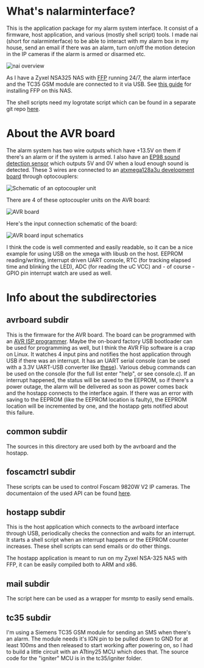 What's nalarminterface?
=======================

This is the application package for my alarm system interface. It consist of a firmware, host application, and various (mostly shell script) tools. I made nai (short for nalarminterface) to be able to interact with my alarm box in my house, send an email if there was an alarm, turn on/off the motion detecion in the IP cameras if the alarm is armed or disarmed etc.

![nai overview](https://raw.github.com/nonoo/nalarminterface/master/contrib/systemoverview.png)

As I have a Zyxel NSA325 NAS with [FFP](http://zyxel.nas-central.org/wiki/FFP_as_zypkg) running 24/7, the alarm interface and the TC35 GSM module are connected to it via USB. See [this guide](http://dp.nonoo.hu/installing-ffp-on-zyxel-nsa325/) for installing FFP on this NAS.

The shell scripts need my logrotate script which can be found in a separate git repo [here](https://github.com/nonoo/logrotate).

About the AVR board
===================

The alarm system has two wire outputs which have +13.5V on them if there's an alarm or if the system is armed. I also have an [EP98 sound detection sensor](http://www.ebay.com/sch/i.html?_odkw=ep98+sound&_osacat=0&_from=R40&_trksid=p2045573.m570.l1313.TR0.TRC0.Xep98+sound+detection+sensor&_nkw=ep98+sound+detection+sensor&_sacat=0) which outputs 5V and 0V when a loud enough sound is detected. These 3 wires are connected to an [atxmega128a3u development board](http://100mhz.com/avr-xmega-avr32/development-boards/avr-xmega128a3u-usb-development-mini-board-1089.html) through optocouplers:

![Schematic of an optocoupler unit](https://raw.github.com/nonoo/nalarminterface/master/contrib/optocoupler.png)

There are 4 of these optocoupler units on the AVR board:

![AVR board](https://raw.github.com/nonoo/nalarminterface/master/contrib/avrboard.jpg)

Here's the input connection schematic of the board:

![AVR board input schematics](https://raw.github.com/nonoo/nalarminterface/master/contrib/avrboardinputs.png)

I think the code is well commented and easily readable, so it can be a nice example for using USB on the xmega with libusb on the host. EEPROM reading/writing, interrupt driven UART console, RTC (for tracking elapsed time and blinking the LED), ADC (for reading the uC VCC) and - of course - GPIO pin interrupt watch are used as well.

Info about the subdirectories
=============================

avrboard subdir
---------------
This is the firmware for the AVR board. The board can be programmed with an [AVR ISP programmer](http://100mhz.com/avr-xmega-avr32/programmer-debugger-socket-adapter/avr-programmer-usb-avrisp-xpii-avrisp-mkii-mk2-compliant-supports-xmega-pdi-951.html). Maybe the on-board factory USB bootloader can be used for programming as well, but I think the AVR Flip software is a crap on Linux.
It watches 4 input pins and notifies the host application through USB if there was an interrupt.
It has an UART serial console (can be used with a 3.3V UART-USB converter like [these](http://www.ebay.com/sch/i.html?_odkw=ftdi+3.3v&_osacat=0&_from=R40&_trksid=p2045573.m570.l1313.TR10.TRC0.A0.Xusb+serial+3.3v&_nkw=usb+serial+3.3v&_sacat=0)).
Various debug commands can be used on the console (for the full list enter "help", or see console.c).
If an interrupt happened, the status will be saved to the EEPROM, so if there's a power outage, the alarm will be delivered as soon as power comes back and the hostapp connects to the interface again. If there was an error with saving to the EEPROM (like the EEPROM location is faulty), the EEPROM location will be incremented by one, and the hostapp gets notified about this failure.

common subdir
-------------
The sources in this directory are used both by the avrboard and the hostapp.

foscamctrl subdir
-----------------
These scripts can be used to control Foscam 9820W V2 IP cameras.
The documentaion of the used API can be found [here](http://foscam.us/forum/cgi-sdk-for-hd-camera-t6045.html).

hostapp subdir
--------------
This is the host application which connects to the avrboard interface through USB, periodically checks the connection and waits for an interrupt.
It starts a shell script when an interrupt happens or the EEPROM counter increases. These shell scripts can send emails or do other things.

The hostapp application is meant to run on my Zyxel NSA-325 NAS with FFP, it can be easily compiled both to ARM and x86.

mail subdir
-----------
The script here can be used as a wrapper for msmtp to easily send emails.

tc35 subdir
-----------
I'm using a Siemens TC35 GSM module for sending an SMS when there's an alarm. The module needs it's IGN pin to be pulled down to GND for at least 100ms and then released to start working after powering on, so I had to build a little circuit with an ATtiny25 MCU which does that. The source code for the "igniter" MCU is in the tc35/igniter folder.

